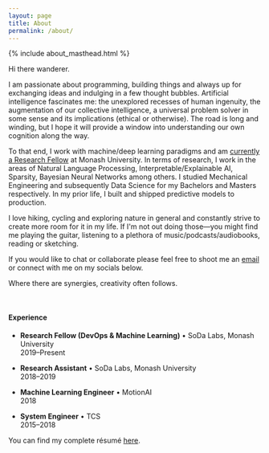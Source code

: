 ```yaml
---
layout: page
title: About
permalink: /about/
---
```


{% include about_masthead.html %}

Hi there wanderer.

I am passionate about programming, building things and always up for exchanging ideas and indulging in a few thought bubbles. Artificial intelligence fascinates me: the unexplored recesses of human ingenuity, the augmentation of our collective intelligence, a universal problem solver in some sense and its implications (ethical or otherwise). The road is long and winding, but I hope it will provide a window into understanding our own cognition along the way.

To that end, I work with machine/deep learning paradigms and am [currently a Research Fellow](https://research.monash.edu/en/persons/satya-borgohain) at Monash University. In terms of research, I work in the areas of Natural Language Processing, Interpretable/Explainable AI,  Sparsity, Bayesian Neural Networks among others. I studied Mechanical Engineering and subsequently Data Science for my Bachelors and Masters respectively. In my prior life, I built and shipped predictive models to production.

I love hiking, cycling and exploring nature in general and constantly strive to create more room for it in my life. If I'm not out doing those—you might find me playing the guitar, listening to a plethora of music/podcasts/audiobooks, reading or sketching.

If you would like to chat or collaborate please feel free to shoot me an [email](mailto:satya.borg@gmail.com) or connect with me on my socials below. 

Where there are synergies, creativity often follows.

<br>

<h4>Experience</h4>

<ul>
  <li>
    <p><strong>Research Fellow (DevOps &amp; Machine Learning)</strong> • SoDa Labs, Monash University<br>
2019–Present</p>
  </li>
  <li>
    <p><strong>Research Assistant</strong> • SoDa Labs, Monash University<br>
2018–2019</p>
  </li>
  <li>
    <p><strong>Machine Learning Engineer</strong> • MotionAI<br>
2018</p>
  </li>
  <li>
    <p><strong>System Engineer</strong> • TCS<br>
2015–2018</p>
  </li>
</ul>

You can find my complete résumé <a href="{{ site.resume | relative_url }}">here</a>.